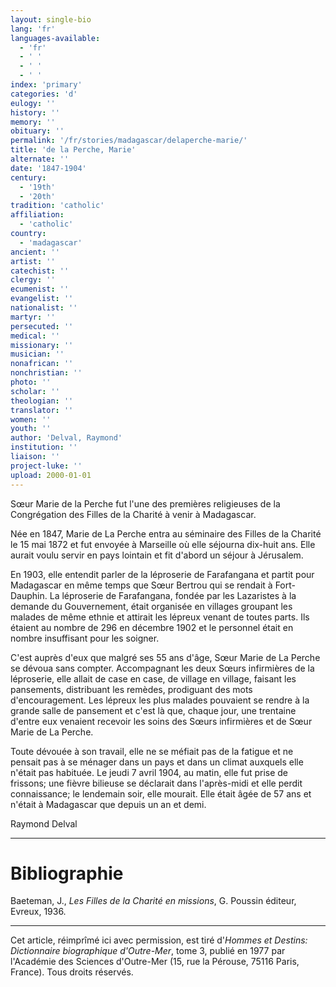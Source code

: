 ```yaml
---
layout: single-bio
lang: 'fr'
languages-available:
  - 'fr'
  - ' '
  - ' '
  - ' '
index: 'primary'
categories: 'd'
eulogy: ''
history: ''
memory: ''
obituary: ''
permalink: '/fr/stories/madagascar/delaperche-marie/'
title: 'de la Perche, Marie'
alternate: ''
date: '1847-1904'
century:
  - '19th'
  - '20th'
tradition: 'catholic'
affiliation:
  - 'catholic'
country:
  - 'madagascar'
ancient: ''
artist: ''
catechist: ''
clergy: ''
ecumenist: ''
evangelist: ''
nationalist: ''
martyr: ''
persecuted: ''
medical: ''
missionary: ''
musician: ''
nonafrican: ''
nonchristian: ''
photo: ''
scholar: ''
theologian: ''
translator: ''
women: ''
youth: ''
author: 'Delval, Raymond'
institution: ''
liaison: ''
project-luke: ''
upload: 2000-01-01
---
```



Sœur Marie de la Perche fut l'une des premières religieuses de la Congrégation des Filles de la Charité à venir à Madagascar.

Née en 1847, Marie de La Perche entra au séminaire des Filles de la Charité le 15 mai 1872 et fut envoyée à Marseille où elle séjourna dix-huit ans. Elle aurait voulu servir en pays lointain et fit d'abord un séjour à Jérusalem.

En 1903, elle entendit parler de la léproserie de Farafangana et partit pour Madagascar en même temps que Sœur Bertrou qui se rendait à Fort-Dauphin. La léproserie de Farafangana, fondée par les Lazaristes à la demande du Gouvernement, était organisée en villages groupant les malades de même ethnie et attirait les lépreux venant de toutes parts. Ils étaient au nombre de 296 en décembre 1902 et le personnel était en nombre insuffisant pour les soigner.

C'est auprès d'eux que malgré ses 55 ans d'âge, Sœur Marie de La Perche se dévoua sans compter. Accompagnant les deux Sœurs infirmières de la léproserie, elle allait de case en case, de village en village, faisant les pansements, distribuant les remèdes, prodiguant des mots d'encouragement. Les lépreux les plus malades pouvaient se rendre à la grande salle de pansement et c'est là que, chaque jour, une trentaine d'entre eux venaient recevoir les soins des Sœurs infirmières et de Sœur Marie de La Perche.

Toute dévouée à son travail, elle ne se méfiait pas de la fatigue et ne pensait pas à se ménager dans un pays et dans un climat auxquels elle n'était pas habituée. Le jeudi 7 avril 1904, au matin, elle fut prise de frissons; une fièvre bilieuse se déclarait dans l'après-midi et elle perdit connaissance; le lendemain soir, elle mourait. Elle était âgée de 57 ans et n'était à Madagascar que depuis un an et demi.

Raymond Delval

---

# Bibliographie

Baeteman, J., *Les Filles de la Charité en missions*, G. Poussin éditeur, Evreux, 1936.

---

Cet article, réimprîmé ici avec permission, est tiré d'*Hommes et Destins: Dictionnaire biographique d'Outre-Mer*, tome 3, publié en 1977 par l'Académie des Sciences d'Outre-Mer (15, rue la Pérouse, 75116 Paris, France). Tous droits réservés.